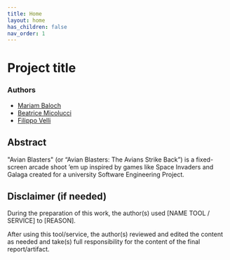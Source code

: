 ```yaml
---
title: Home
layout: home
has_children: false
nav_order: 1
---
```


# Project title

### Authors

- [Mariam Baloch](mailto:mariam.baloch@unibo.it)
- [Beatrice Micolucci](mailto:beatrice.micolucci@studio.unibo.it)
- [Filippo Velli](mailto:filippo.velli@studio.unibo.it)

## Abstract

"Avian Blasters" (or “Avian Blasters: The Avians Strike Back”) is a fixed-screen arcade shoot ’em up inspired by games like Space Invaders and Galaga created for a university Software Engineering Project.

## Disclaimer (if needed)

During the preparation of this work, the author(s) used [NAME TOOL / SERVICE] to [REASON].

After using this tool/service, the author(s) reviewed and edited the content as needed
and take(s) full responsibility for the content of the final report/artifact.

